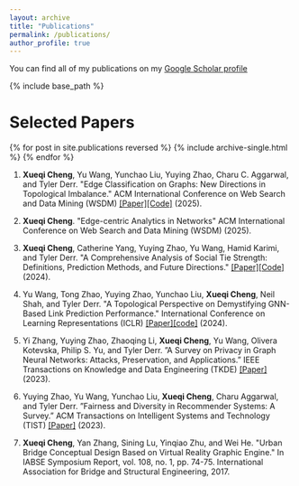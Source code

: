 ```yaml
---
layout: archive
title: "Publications"
permalink: /publications/
author_profile: true
---
```


You can find all of my publications on my [Google Scholar profile](https://scholar.google.com/citations?user=MWnSFPMAAAAJ&hl=en)

{% include base_path %}

Selected Papers
==========

{% for post in site.publications reversed %}
  {% include archive-single.html %}
{% endfor %}


1. <strong>Xueqi Cheng</strong>, Yu Wang, Yunchao Liu, Yuying Zhao, Charu C. Aggarwal, and Tyler Derr. "Edge Classification on Graphs: New Directions in Topological Imbalance." ACM International Conference on Web Search and Data Mining (WSDM) [[Paper]](https://arxiv.org/abs/2406.11685)[[Code]](https://github.com/XueqiC/TopoEdge) (2025).

2. <strong>Xueqi Cheng</strong>. "Edge-centric Analytics in Networks" ACM International Conference on Web Search and Data Mining (WSDM) (2025).

3. <strong>Xueqi Cheng</strong>, Catherine Yang, Yuying Zhao, Yu Wang, Hamid Karimi, and Tyler Derr. "A Comprehensive Analysis of Social Tie Strength: Definitions, Prediction Methods, and Future Directions." [[Paper]](https://arxiv.org/abs/2410.19214)[[Code]](https://github.com/XueqiC/Awesome-Tie-Strength-Prediction) (2024). 

4. Yu Wang, Tong Zhao, Yuying Zhao, Yunchao Liu, <strong>Xueqi Cheng</strong>, Neil Shah, and Tyler Derr. "A Topological Perspective on Demystifying GNN-Based Link Prediction Performance."  International Conference on Learning Representations (ICLR) [[Paper]](https://arxiv.org/abs/2310.04612)[[code]](https://github.com/YuWVandy/Topo_LP_GNN) (2024).

5. Yi Zhang, Yuying Zhao, Zhaoqing Li, <strong>Xueqi Cheng</strong>, Yu Wang, Olivera Kotevska, Philip S. Yu, and Tyler Derr. ”A Survey on Privacy in Graph Neural Networks: Attacks, Preservation, and Applications.” IEEE Transactions on Knowledge and Data Engineering (TKDE) [[Paper]](https://arxiv.org/abs/2308.16375)  (2023). 

6. Yuying Zhao, Yu Wang, Yunchao Liu, <strong>Xueqi Cheng</strong>, Charu Aggarwal, and Tyler Derr. ”Fairness and Diversity in Recommender Systems: A Survey.” ACM Transactions on Intelligent Systems and Technology (TIST) [[Paper]](https://arxiv.org/abs/2307.04644) (2023).

7. <strong>Xueqi Cheng</strong>, Yan Zhang, Sining Lu, Yinqiao Zhu, and Wei He. "Urban Bridge Conceptual Design Based on Virtual Reality Graphic Engine." In IABSE Symposium Report, vol. 108, no. 1, pp. 74-75. International Association for Bridge and Structural Engineering, 2017.
